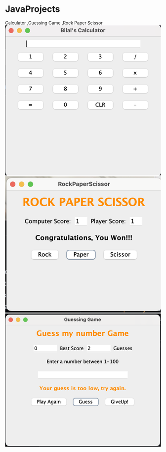 # JavaProjects
Calculator ,Guessing Game ,Rock Paper Scissor
![calculator](/calculator.png)
![rockPaperScissor](/RockPaperScissor.png)
![GuessTheNumber](/GuessTheNumber.png)

